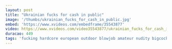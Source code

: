 ```yaml
---
layout: post
title: "Ukrainian fucks for cash in public"
image: '/thumbs/ukrainian_fucks_for_cash_in_public.jpg'
embed: 'https://www.xvideos.com/embedframe/35543877'
video: https://www.xvideos.com/video35543877/ukrainian_fucks_for_cash_in_public
duracao: 449
tags: 'fucking hardcore european outdoor blowjob amateur nudity bigcock POV public voyeur couple reality euro cash publicsex ukrainian mofos publicpickups'
---
```

